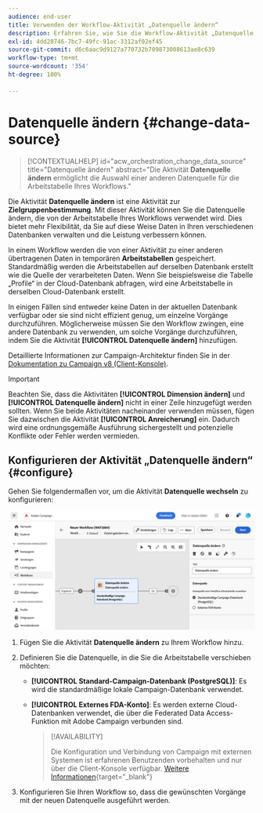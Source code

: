 ```yaml
---
audience: end-user
title: Verwenden der Workflow-Aktivität „Datenquelle ändern“
description: Erfahren Sie, wie Sie die Workflow-Aktivität „Datenquelle ändern“ verwenden.
exl-id: 4dd28746-7bc7-49fc-91ac-3312af02ef45
source-git-commit: d6c6aac9d9127a770732b709873008613ae8c639
workflow-type: tm+mt
source-wordcount: '354'
ht-degree: 100%

---
```


# Datenquelle ändern {#change-data-source}

>[!CONTEXTUALHELP]
>id="acw_orchestration_change_data_source"
>title="Datenquelle ändern"
>abstract="Die Aktivität **Datenquelle ändern** ermöglicht die Auswahl einer anderen Datenquelle für die Arbeitstabelle Ihres Workflows."

Die Aktivität **Datenquelle ändern** ist eine Aktivität zur **Zielgruppenbestimmung**. Mit dieser Aktivität können Sie die Datenquelle ändern, die von der Arbeitstabelle Ihres Workflows verwendet wird. Dies bietet mehr Flexibilität, da Sie auf diese Weise Daten in Ihren verschiedenen Datenbanken verwalten und die Leistung verbessern können.

In einem Workflow werden die von einer Aktivität zu einer anderen übertragenen Daten in temporären **Arbeitstabellen** gespeichert. Standardmäßig werden die Arbeitstabellen auf derselben Datenbank erstellt wie die Quelle der verarbeiteten Daten. Wenn Sie beispielsweise die Tabelle „Profile“ in der Cloud-Datenbank abfragen, wird eine Arbeitstabelle in derselben Cloud-Datenbank erstellt.

In einigen Fällen sind entweder keine Daten in der aktuellen Datenbank verfügbar oder sie sind nicht effizient genug, um einzelne Vorgänge durchzuführen. Möglicherweise müssen Sie den Workflow zwingen, eine andere Datenbank zu verwenden, um solche Vorgänge durchzuführen, indem Sie die Aktivität **[!UICONTROL Datenquelle ändern]** hinzufügen.

Detaillierte Informationen zur Campaign-Architektur finden Sie in der [Dokumentation zu Campaign v8 (Client-Konsole)](https://experienceleague.adobe.com/docs/campaign/campaign-v8/config/architecture/architecture.html?lang=de).

>[!IMPORTANT]
>
>Beachten Sie, dass die Aktivitäten **[!UICONTROL Dimension ändern]** und **[!UICONTROL Datenquelle ändern]** nicht in einer Zeile hinzugefügt werden sollten. Wenn Sie beide Aktivitäten nacheinander verwenden müssen, fügen Sie dazwischen die Aktivität **[!UICONTROL Anreicherung]** ein. Dadurch wird eine ordnungsgemäße Ausführung sichergestellt und potenzielle Konflikte oder Fehler werden vermieden.

<!--

Let's say you want to send VIP customers a unique offer code that they can redeem on your online store. To do this, you need to:

1. Query VIP customers on the "Profiles" table located on the Cloud database,
1. Retrieve an offer code for each targeted profile through API calls,
1. Update each profile with the assigned offer code,
1. Send an email to the profiles with their offer code.

In this situation, it is recommended to execute the offer code assignment operation on the local database, which is better suited for unitary operations. To do this, you need to add a **[!UICONTROL Change data source]** activity before the operation in order to execute it on the Campaign local database.

Before executing the operation, the working table is copied to the local database so that the operation can run there. Once done, the system detects that the profiles that we want to update are on another location. The data is therefore automatically copied back to the Cloud database where the "Profiles" table is located.
-->

## Konfigurieren der Aktivität „Datenquelle ändern“ {#configure}

Gehen Sie folgendermaßen vor, um die Aktivität **Datenquelle wechseln** zu konfigurieren:

![Screenshot, der zeigt, wie die Aktivität „Datenquelle wechseln“ zu einem Workflow hinzugefügt wird.](../assets/workflow-change-data-source-add.png)

1. Fügen Sie die Aktivität **Datenquelle ändern** zu Ihrem Workflow hinzu.

1. Definieren Sie die Datenquelle, in die Sie die Arbeitstabelle verschieben möchten:

   * **[!UICONTROL Standard-Campaign-Datenbank (PostgreSQL)]**: Es wird die standardmäßige lokale Campaign-Datenbank verwendet.
   * **[!UICONTROL Externes FDA-Konto]**: Es werden externe Cloud-Datenbanken verwendet, die über die Federated Data Access-Funktion mit Adobe Campaign verbunden sind.

     >[!AVAILABILITY]
     >
     >Die Konfiguration und Verbindung von Campaign mit externen Systemen ist erfahrenen Benutzenden vorbehalten und nur über die Client-Konsole verfügbar. [Weitere Informationen](https://experienceleague.adobe.com/docs/campaign/campaign-v8/connect/fda.html?lang=de){target="_blank"}

1. Konfigurieren Sie Ihren Workflow so, dass die gewünschten Vorgänge mit der neuen Datenquelle ausgeführt werden.

<!--
## Example {#example}

The workflow below illustrates the use case detailed earlier, sending VIP customers offer codes that they can redeem on our online store.

-->